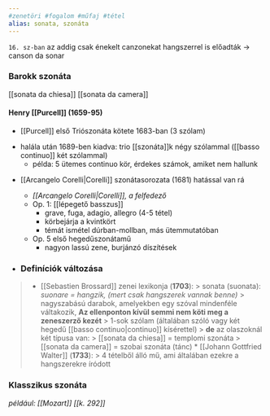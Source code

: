 ```yaml
---
#zenetöri #fogalom #műfaj #tétel
alias: sonata, szonáta
---
```


`16. sz-ban` az addig csak énekelt canzonekat hangszerrel is előadták -> canson da sonar

### Barokk szonáta
[[sonata da chiesa]]
[[sonata da camera]]

#### Henry [[Purcell]] (1659-95)
* [[Purcell]] első Triószonáta kötete 1683-ban (3 szólam)
- halála után 1689-ben kiadva: trio [[szonáta]]k négy szólammal ([[basso continuo]] két szólammal)
	* példa: 5 ütemes continuo kör, érdekes számok, amiket nem hallunk
* [[Arcangelo Corelli|Corelli]] szonátasorozata (1681) hatással van rá 
	* *[[Arcangelo Corelli|Corelli]], a felfedező*
	* Op. 1: [[lépegető basszus]]
		* grave, fuga, adagio, allegro (4-5 tétel)
		* körbejárja a kvintkört
		* témát ismétel dúrban-mollban, más ütemmutatóban
	- Op. 5 első hegedűszonátamű
		- nagyon lassú zene, burjánzó díszítések
	
* ### Definíciók változása
> - [[Sebastien Brossard]] zenei lexikonja (**1703**):
		> sonata (suonata): *suonare = hangzik, (mert csak hangszerek vannak benne)*
		> nagyszabású darabok, amelyekben egy szóval mindenféle váltakozik, **Az ellenponton kívül semmi nem köti meg a zeneszerző kezét**
		> 1-sok szólam (általában szóló vagy két hegedű [[basso continuo|continuo]] kísérettel)
		> **de** az olaszoknál két típusa van:
		> 	[[sonata da chiesa]] = templomi szonáta
		> 	[[sonata da camera]] = szobai szonáta (tánc)
	* [[Johann Gottfried Walter]] (**1733**):
		> 4 tételből álló mű, ami általában ezekre a hangszerekre íródott


### Klasszikus szonáta
*például: [[Mozart]] [[k. 292]]*

